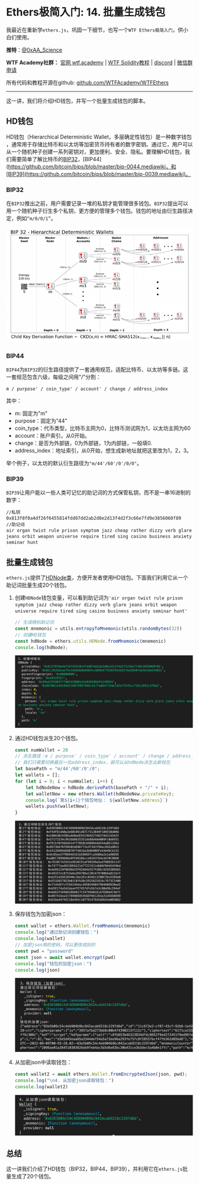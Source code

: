 # Ethers极简入门: 14. 批量生成钱包

我最近在重新学`ethers.js`，巩固一下细节，也写一个`WTF Ethers极简入门`，供小白们使用。

**推特**：[@0xAA_Science](https://twitter.com/0xAA_Science)

**WTF Academy社群：** [官网 wtf.academy](https://wtf.academy) | [WTF Solidity教程](https://github.com/AmazingAng/WTFSolidity) | [discord](https://discord.wtf.academy) | [微信群申请](https://docs.google.com/forms/d/e/1FAIpQLSe4KGT8Sh6sJ7hedQRuIYirOoZK_85miz3dw7vA1-YjodgJ-A/viewform?usp=sf_link)

所有代码和教程开源在github: [github.com/WTFAcademy/WTFEthers](https://github.com/WTFAcademy/WTFEthers)

-----

这一讲，我们将介绍HD钱包，并写一个批量生成钱包的脚本。

## HD钱包

HD钱包（Hierarchical Deterministic Wallet，多层确定性钱包）是一种数字钱包 ，通常用于存储比特币和以太坊等加密货币持有者的数字密钥。通过它，用户可以从一个随机种子创建一系列密钥对，更加便利、安全、隐私。要理解HD钱包，我们需要简单了解比特币的[BIP32](https://github.com/bitcoin/bips/blob/master/bip-0032.mediawiki)，[BIP44](https://github.com/bitcoin/bips/blob/master/bip-0044.mediawiki，和[BIP39](https://github.com/bitcoin/bips/blob/master/bip-0039.mediawiki)。

### BIP32

在`BIP32`推出之前，用户需要记录一堆的私钥才能管理很多钱包。`BIP32`提出可以用一个随机种子衍生多个私钥，更方便的管理多个钱包。钱包的地址由衍生路径决定，例如`“m/0/0/1”`。

![BIP32](img/14-1.png)

### BIP44

`BIP44`为`BIP32`的衍生路径提供了一套通用规范，适配比特币、以太坊等多链。这一套规范包含六级，每级之间用"/"分割：
```
m / purpose' / coin_type' / account' / change / address_index
```
其中：
- m: 固定为"m"
- purpose：固定为"44"
- coin_type：代币类型，比特币主网为0，比特币测试网为1，以太坊主网为60
- account：账户索引，从0开始。
- change：是否为外部链，0为外部链，1为内部链，一般填0.
- address_index：地址索引，从0开始，想生成新地址就把这里改为1，2，3。

举个例子，以太坊的默认衍生路径为`"m/44'/60'/0'/0/0"`。

### BIP39

`BIP39`让用户能以一些人类可记忆的助记词的方式保管私钥，而不是一串16进制的数字：

```
//私钥
0x813f8f0a4df26f6455814fdd07dd2ab2d0e2d13f4d2f3c66e7fd9e3856060f89
//助记词
air organ twist rule prison symptom jazz cheap rather dizzy verb glare jeans orbit weapon universe require tired sing casino business anxiety seminar hunt
```

## 批量生成钱包

`ethers.js`提供了[HDNode类](https://docs.ethers.io/v5/api/utils/hdnode/)，方便开发者使用HD钱包。下面我们利用它从一个助记词批量生成20个钱包。

1. 创建`HDNode`钱包变量，可以看到助记词为`'air organ twist rule prison symptom jazz cheap rather dizzy verb glare jeans orbit weapon universe require tired sing casino business anxiety seminar hunt'`
    ```js
    // 生成随机助记词
    const mnemonic = utils.entropyToMnemonic(utils.randomBytes(32))
    // 创建HD钱包
    const hdNode = ethers.utils.HDNode.fromMnemonic(mnemonic)
    console.log(hdNode);
    ```
    ![HDNode](img/14-2.png)

2. 通过HD钱包派生20个钱包。

    ```js
    const numWallet = 20
    // 派生路径：m / purpose' / coin_type' / account' / change / address_index
    // 我们只需要切换最后一位address_index，就可以从hdNode派生出新钱包
    let basePath = "m/44'/60'/0'/0";
    let wallets = [];
    for (let i = 0; i < numWallet; i++) {
        let hdNodeNew = hdNode.derivePath(basePath + "/" + i);
        let walletNew = new ethers.Wallet(hdNodeNew.privateKey);
        console.log(`第${i+1}个钱包地址： ${walletNew.address}`)
        wallets.push(walletNew);
    }
    ```
    ![批量生成钱包](img/14-3.png)

3. 保存钱包为加密json：

    ```js
    const wallet = ethers.Wallet.fromMnemonic(mnemonic)
    console.log("通过助记词创建钱包：")
    console.log(wallet)
    // 加密json用的密码，可以更改成别的
    const pwd = "password"
    const json = await wallet.encrypt(pwd)
    console.log("钱包的加密json：")
    console.log(json)
    ```
    ![保存钱包](img/14-4.png)

4. 从加密json中读取钱包：
    ```js
    const wallet2 = await ethers.Wallet.fromEncryptedJson(json, pwd);
    console.log("\n4. 从加密json读取钱包：")
    console.log(wallet2)
    ```
    ![读取钱包](img/14-5.png)

## 总结
这一讲我们介绍了HD钱包（BIP32，BIP44，BIP39），并利用它在`ethers.js`批量生成了20个钱包。